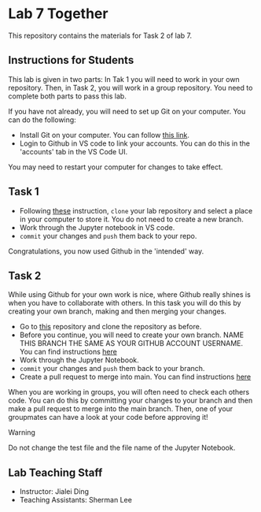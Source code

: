 # Lab 7 Together

This repository contains the materials for Task 2 of lab 7.

## Instructions for Students

This lab is given in two parts: In Tak 1 you will need to work in your own repository. Then, in Task 2, you will work in a group repository. You need to complete both parts to pass this lab. 

If you have not already, you will need to set up Git on your computer. You can do the following:

- Install Git on your computer. You can follow [this link](https://git-scm.com/downloads).
- Login to Github in VS code to link your accounts. You can do this in the 'accounts' tab in the VS Code UI. 

You may need to restart your computer for changes to take effect.

## Task 1

- Following [these](https://learn.microsoft.com/en-us/visualstudio/version-control/git-clone-repository?view=vs-2022) instruction, `clone` your lab repository and select a place in your computer to store it. You do not need to create a new branch. 
-  Work through the Jupyter notebook in VS code. 
-  `commit` your changes and `push` them back to your repo. 

Congratulations, you now used Github in the 'intended' way. 

## Task 2

While using Github for your own work is nice, where Github really shines is when you have to collaborate with others. In this task you will do this by creating your own branch, making and then merging your changes. 

- Go to [this](link) repository and clone the repository as before.
- Before you continue, you will need to create your own branch. NAME THIS BRANCH THE SAME AS YOUR GITHUB ACCOUNT USERNAME. You can find instructions [here](https://learn.microsoft.com/en-us/visualstudio/version-control/git-create-branch?view=vs-2022)
- Work through the Jupyter Notebook.
- `commit` your changes and `push` them back to your branch. 
- Create a pull request to merge into main. You can find instructions [here](https://docs.github.com/en/pull-requests/collaborating-with-pull-requests/proposing-changes-to-your-work-with-pull-requests/creating-a-pull-request)
 
When you are working in groups, you will often need to check each others code. You can do this by committing your changes to your branch and then make a pull request to merge into the main branch. Then, one of your groupmates can have a look at your code before approving it!


> [!WARNING]
> Do not change the test file and the file name of the Jupyter Notebook. 


## Lab Teaching Staff
* Instructor: Jialei Ding
* Teaching Assistants: Sherman Lee
